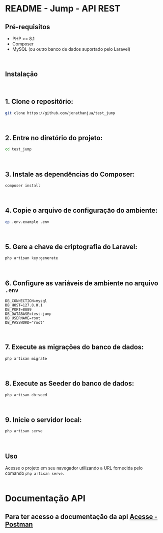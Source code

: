 # README - Jump - API REST

## Pré-requisitos
- PHP >= 8.1
- Composer
- MySQL (ou outro banco de dados suportado pelo Laravel)

<br>

## Instalação

<br>

## 1. Clone o repositório:

```bash
git clone https://github.com/jonathanjua/test_jump
```

<br>

## 2. Entre no diretório do projeto:

```bash
cd test_jump 
```

<br>

## 3. Instale as dependências do Composer:

```bash
composer install
```
<br>

## 4. Copie o arquivo de configuração do ambiente:

```bash
cp .env.example .env
```

<br>

## 5. Gere a chave de criptografia do Laravel:

```bash
php artisan key:generate
```

<br>

## 6. Configure as variáveis de ambiente no arquivo `.env`

```env
DB_CONNECTION=mysql
DB_HOST=127.0.0.1
DB_PORT=8889
DB_DATABASE=test-jump
DB_USERNAME=root
DB_PASSWORD="root"
```
<br>

## 7. Execute as migrações do banco de dados:

```bash
php artisan migrate
```
<br>

## 8. Execute as Seeder do banco de dados:

```bash
php artisan db:seed
```

<br>

## 9. Inicie o servidor local:

```bash
php artisan serve
```
<br>

## Uso
Acesse o projeto em seu navegador utilizando a URL fornecida pelo comando `php artisan serve`.
<br><br>
# Documentação API 

## Para ter acesso a documentação da api  [Acesse - Postman](https://documenter.getpostman.com/view/19815520/2s93m5zgaQ)



